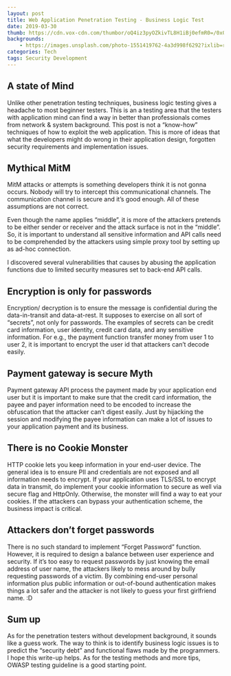 ```yaml
---
layout: post
title: Web Application Penetration Testing - Business Logic Test
date: 2019-03-30
thumb: https://cdn.vox-cdn.com/thumbor/oQ4iz3pyOZkivTL8H1iBj0efmR0=/0x0:2040x1360/1200x800/filters:focal(857x517:1183x843)/cdn.vox-cdn.com/uploads/chorus_image/image/56805221/acastro_170629_1777_0008.0.jpg
backgrounds: 
    - https://images.unsplash.com/photo-1551419762-4a3d998f6292?ixlib=rb-1.2.1&ixid=eyJhcHBfaWQiOjEyMDd9&auto=format&fit=crop&w=1950&q=80
categories: Tech    
tags: Security Development
--- 
```



## A state of Mind

Unlike other  penetration testing techniques, business logic testing gives a headache to most beginner testers. This is an a testing area that the testers with application mind can find a way in better than professionals comes from network & system background. This post is not a “know-how” techniques of how to exploit the web application.  This is more of ideas that what the developers might do wrong in their application design, forgotten security requirements and implementation issues.

## Mythical MitM
MitM attacks or attempts is something developers think it is not gonna occurs. Nobody will try to intercept this communicational channels. The communication channel is secure and it’s good enough.  All of these assumptions are not correct. 

Even though the name applies “middle”,  it is more of the attackers pretends to be either sender or receiver and the attack surface is not in the “middle”.  So, it is important to understand all sensitive information and API calls need to be comprehended by the attackers using simple proxy tool by setting up as ad-hoc connection.  

I discovered several vulnerabilities that causes by abusing the application functions due to limited security measures set to back-end API calls.

## Encryption is only for passwords 
Encryption/ decryption is to ensure the message is confidential during the data-in-transit and data-at-rest.  It supposes to exercise on all sort of “secrets”, not only for passwords. The examples of secrets can be credit card information, user identity, credit card data, and any sensitive information. For e.g., the payment function transfer money from user 1 to user 2, it is important to encrypt the user id that attackers can’t decode easily.   

## Payment gateway is secure Myth
Payment gateway API process the payment made by your application end user but it is important to make sure that the credit card information, the payee and payer information need to be encoded to increase the obfuscation that the attacker can’t digest easily. Just by hijacking the session and modifying the payee information can make a lot of issues to your application payment and its business.

## There is no Cookie Monster
HTTP cookie lets you keep information in your end-user device.  The general idea is to ensure PII and credentials are not exposed and all information needs to encrypt.  If your application uses TLS/SSL to encrypt data in transmit, do implement your cookie information to secure as well via secure flag and HttpOnly. Otherwise, the monster will find a way to eat your cookies.  If the attackers can bypass your authentication scheme, the business impact is critical.    

## Attackers don’t forget passwords

There is no such standard to implement “Forget Password” function. However, it is required to design a balance between user experience and security. If it’s too easy to request passwords by just knowing the email address of user name, the attackers likely to mess around by bully requesting passwords of a victim. By combining  end-user personal information plus public information or out-of-bound authentication makes things a lot safer and the attacker is not likely to guess your first girlfriend name. :D

## Sum up
As for the penetration testers without development background, it sounds like a guess work. The way to think is to identify business logic issues is to predict the “security debt” and functional flaws made by the programmers.  
I hope this write-up helps. As for the testing methods and more tips, OWASP testing guideline is a good starting point.

